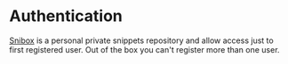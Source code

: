 # Authentication
[Snibox](https://github.com/snibox/snibox) is a personal private snippets repository and allow access just to first registered user. Out of the box you can't register more than one user.
